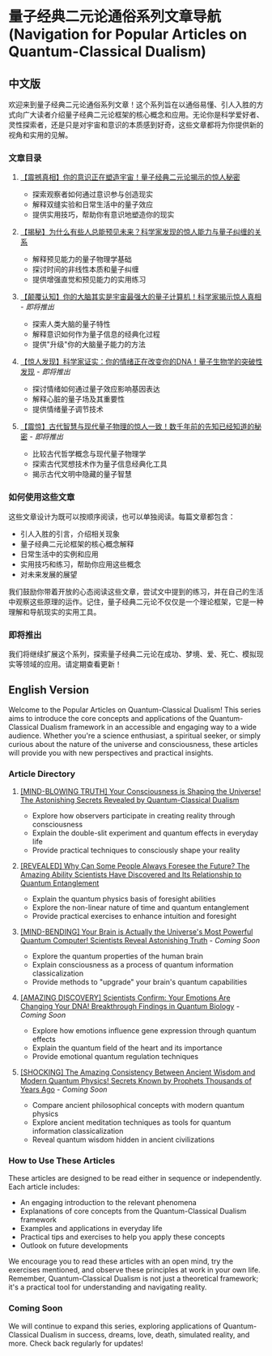 # 量子经典二元论通俗系列文章导航 (Navigation for Popular Articles on Quantum-Classical Dualism)

## 中文版

欢迎来到量子经典二元论通俗系列文章！这个系列旨在以通俗易懂、引人入胜的方式向广大读者介绍量子经典二元论框架的核心概念和应用。无论你是科学爱好者、灵性探索者，还是只是对宇宙和意识的本质感到好奇，这些文章都将为你提供新的视角和实用的见解。

### 文章目录

1. [【震撼真相】你的意识正在塑造宇宙！量子经典二元论揭示的惊人秘密](consciousness_shapes_universe.md)
   - 探索观察者如何通过意识参与创造现实
   - 解释双缝实验和日常生活中的量子效应
   - 提供实用技巧，帮助你有意识地塑造你的现实

2. [【揭秘】为什么有些人总能预见未来？科学家发现的惊人能力与量子纠缠的关系](quantum_intuition.md)
   - 解释预见能力的量子物理学基础
   - 探讨时间的非线性本质和量子纠缠
   - 提供增强直觉和预见能力的实用练习

3. [【颠覆认知】你的大脑其实是宇宙最强大的量子计算机！科学家揭示惊人真相](brain_quantum_computer.md) - *即将推出*
   - 探索人类大脑的量子特性
   - 解释意识如何作为量子信息的经典化过程
   - 提供"升级"你的大脑量子能力的方法

4. [【惊人发现】科学家证实：你的情绪正在改变你的DNA！量子生物学的突破性发现](emotions_dna_quantum.md) - *即将推出*
   - 探讨情绪如何通过量子效应影响基因表达
   - 解释心脏的量子场及其重要性
   - 提供情绪量子调节技术

5. [【震惊】古代智慧与现代量子物理的惊人一致！数千年前的先知已经知道的秘密](ancient_wisdom_quantum.md) - *即将推出*
   - 比较古代哲学概念与现代量子物理学
   - 探索古代冥想技术作为量子信息经典化工具
   - 揭示古代文明中隐藏的量子智慧

### 如何使用这些文章

这些文章设计为既可以按顺序阅读，也可以单独阅读。每篇文章都包含：

- 引人入胜的引言，介绍相关现象
- 量子经典二元论框架的核心概念解释
- 日常生活中的实例和应用
- 实用技巧和练习，帮助你应用这些概念
- 对未来发展的展望

我们鼓励你带着开放的心态阅读这些文章，尝试文中提到的练习，并在自己的生活中观察这些原理的运作。记住，量子经典二元论不仅仅是一个理论框架，它是一种理解和导航现实的实用工具。

### 即将推出

我们将继续扩展这个系列，探索量子经典二元论在成功、梦境、爱、死亡、模拟现实等领域的应用。请定期查看更新！

## English Version

Welcome to the Popular Articles on Quantum-Classical Dualism! This series aims to introduce the core concepts and applications of the Quantum-Classical Dualism framework in an accessible and engaging way to a wide audience. Whether you're a science enthusiast, a spiritual seeker, or simply curious about the nature of the universe and consciousness, these articles will provide you with new perspectives and practical insights.

### Article Directory

1. [[MIND-BLOWING TRUTH] Your Consciousness is Shaping the Universe! The Astonishing Secrets Revealed by Quantum-Classical Dualism](consciousness_shapes_universe.md)
   - Explore how observers participate in creating reality through consciousness
   - Explain the double-slit experiment and quantum effects in everyday life
   - Provide practical techniques to consciously shape your reality

2. [[REVEALED] Why Can Some People Always Foresee the Future? The Amazing Ability Scientists Have Discovered and Its Relationship to Quantum Entanglement](quantum_intuition.md)
   - Explain the quantum physics basis of foresight abilities
   - Explore the non-linear nature of time and quantum entanglement
   - Provide practical exercises to enhance intuition and foresight

3. [[MIND-BENDING] Your Brain is Actually the Universe's Most Powerful Quantum Computer! Scientists Reveal Astonishing Truth](brain_quantum_computer.md) - *Coming Soon*
   - Explore the quantum properties of the human brain
   - Explain consciousness as a process of quantum information classicalization
   - Provide methods to "upgrade" your brain's quantum capabilities

4. [[AMAZING DISCOVERY] Scientists Confirm: Your Emotions Are Changing Your DNA! Breakthrough Findings in Quantum Biology](emotions_dna_quantum.md) - *Coming Soon*
   - Explore how emotions influence gene expression through quantum effects
   - Explain the quantum field of the heart and its importance
   - Provide emotional quantum regulation techniques

5. [[SHOCKING] The Amazing Consistency Between Ancient Wisdom and Modern Quantum Physics! Secrets Known by Prophets Thousands of Years Ago](ancient_wisdom_quantum.md) - *Coming Soon*
   - Compare ancient philosophical concepts with modern quantum physics
   - Explore ancient meditation techniques as tools for quantum information classicalization
   - Reveal quantum wisdom hidden in ancient civilizations

### How to Use These Articles

These articles are designed to be read either in sequence or independently. Each article includes:

- An engaging introduction to the relevant phenomena
- Explanations of core concepts from the Quantum-Classical Dualism framework
- Examples and applications in everyday life
- Practical tips and exercises to help you apply these concepts
- Outlook on future developments

We encourage you to read these articles with an open mind, try the exercises mentioned, and observe these principles at work in your own life. Remember, Quantum-Classical Dualism is not just a theoretical framework; it's a practical tool for understanding and navigating reality.

### Coming Soon

We will continue to expand this series, exploring applications of Quantum-Classical Dualism in success, dreams, love, death, simulated reality, and more. Check back regularly for updates! 